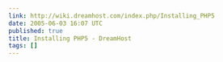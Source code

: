 ```yaml
---
link: http://wiki.dreamhost.com/index.php/Installing_PHP5
date: 2005-06-03 16:07 UTC
published: true
title: Installing PHP5 - DreamHost
tags: []
---
```



